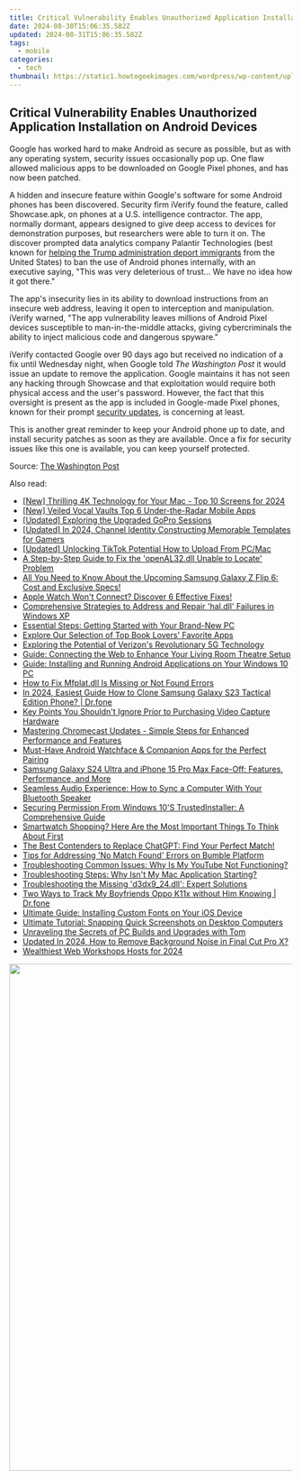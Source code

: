 ```yaml
---
title: Critical Vulnerability Enables Unauthorized Application Installation on Android Devices
date: 2024-08-30T15:06:35.582Z
updated: 2024-08-31T15:06:35.582Z
tags:
  - mobile
categories:
  - tech
thumbnail: https://static1.howtogeekimages.com/wordpress/wp-content/uploads/2024/08/53921631548_cc99d7e44d_o.jpg
---
```


## Critical Vulnerability Enables Unauthorized Application Installation on Android Devices

Google has worked hard to make Android as secure as possible, but as with any operating system, security issues occasionally pop up. One flaw allowed malicious apps to be downloaded on Google Pixel phones, and has now been patched.

 A hidden and insecure feature within Google's software for some Android phones has been discovered. Security firm iVerify found the feature, called Showcase.apk, on phones at a U.S. intelligence contractor. The app, normally dormant, appears designed to give deep access to devices for demonstration purposes, but researchers were able to turn it on. The discover prompted data analytics company Palantir Technologies (best known for [helping the Trump administration deport immigrants](https://theintercept.com/2017/03/02/palantir-provides-the-engine-for-donald-trumps-deportation-machine/) from the United States) to ban the use of Android phones internally, with an executive saying, "This was very deleterious of trust... We have no idea how it got there."

 The app's insecurity lies in its ability to download instructions from an insecure web address, leaving it open to interception and manipulation. iVerify warned, "The app vulnerability leaves millions of Android Pixel devices susceptible to man-in-the-middle attacks, giving cybercriminals the ability to inject malicious code and dangerous spyware."

 iVerify contacted Google over 90 days ago but received no indication of a fix until Wednesday night, when Google told _The Washington Post_ it would issue an update to remove the application. Google maintains it has not seen any hacking through Showcase and that exploitation would require both physical access and the user's password. However, the fact that this oversight is present as the app is included in Google-made Pixel phones, known for their prompt [security updates](https://common-error.techidaily.com/simple-solutions-troubleshooting-and-enhancing-your-file-explorer-on-windows-11/), is concerning at least.

 This is another great reminder to keep your Android phone up to date, and install security patches as soon as they are available. Once a fix for security issues like this one is available, you can keep yourself protected.

 Source: [The Washington Post](https://www.washingtonpost.com/technology/2024/08/15/google-sold-android-phones-with-hidden-insecure-feature-companies-find/)

<ins class="adsbygoogle"
     style="display:block"
     data-ad-format="autorelaxed"
     data-ad-client="ca-pub-7571918770474297"
     data-ad-slot="1223367746"></ins>



<ins class="adsbygoogle"
     style="display:block"
     data-ad-client="ca-pub-7571918770474297"
     data-ad-slot="8358498916"
     data-ad-format="auto"
     data-full-width-responsive="true"></ins>

<span class="atpl-alsoreadstyle">Also read:</span>
<div><ul>
<li><a href="https://article-helps.techidaily.com/new-thrilling-4k-technology-for-your-mac-top-10-screens-for-2024/"><u>[New] Thrilling 4K Technology for Your Mac - Top 10 Screens for 2024</u></a></li>
<li><a href="https://desktop-recording.techidaily.com/new-veiled-vocal-vaults-top-6-under-the-radar-mobile-apps/"><u>[New] Veiled Vocal Vaults  Top 6 Under-the-Radar Mobile Apps</u></a></li>
<li><a href="https://some-techniques.techidaily.com/updated-exploring-the-upgraded-gopro-sessions/"><u>[Updated] Exploring the Upgraded GoPro Sessions</u></a></li>
<li><a href="https://facebook-video-footage.techidaily.com/updated-in-2024-channel-identity-constructing-memorable-templates-for-gamers/"><u>[Updated] In 2024, Channel Identity  Constructing Memorable Templates for Gamers</u></a></li>
<li><a href="https://tiktok-videos.techidaily.com/updated-unlocking-tiktok-potential-how-to-upload-from-pcmac/"><u>[Updated] Unlocking TikTok Potential  How to Upload From PC/Mac</u></a></li>
<li><a href="https://techtrends.techidaily.com/a-step-by-step-guide-to-fix-the-openal32dll-unable-to-locate-problem/"><u>A Step-by-Step Guide to Fix the 'openAL32.dll Unable to Locate' Problem</u></a></li>
<li><a href="https://tech-recovery.techidaily.com/all-you-need-to-know-about-the-upcoming-samsung-galaxy-z-flip-6-cost-and-exclusive-specs/"><u>All You Need to Know About the Upcoming Samsung Galaxy Z Flip 6: Cost and Exclusive Specs!</u></a></li>
<li><a href="https://techtrends.techidaily.com/1722903753810-apple-watch-wont-connect-discover-6-effective-fixes/"><u>Apple Watch Won't Connect? Discover 6 Effective Fixes!</u></a></li>
<li><a href="https://techtrends.techidaily.com/comprehensive-strategies-to-address-and-repair-haldll-failures-in-windows-xp/"><u>Comprehensive Strategies to Address and Repair 'hal.dll' Failures in Windows XP</u></a></li>
<li><a href="https://techtrends.techidaily.com/essential-steps-getting-started-with-your-brand-new-pc/"><u>Essential Steps: Getting Started with Your Brand-New PC</u></a></li>
<li><a href="https://techtrends.techidaily.com/explore-our-selection-of-top-book-lovers-favorite-apps/"><u>Explore Our Selection of Top Book Lovers' Favorite Apps</u></a></li>
<li><a href="https://techtrends.techidaily.com/exploring-the-potential-of-verizons-revolutionary-5g-technology/"><u>Exploring the Potential of Verizon's Revolutionary 5G Technology</u></a></li>
<li><a href="https://techtrends.techidaily.com/guide-connecting-the-web-to-enhance-your-living-room-theatre-setup/"><u>Guide: Connecting the Web to Enhance Your Living Room Theatre Setup</u></a></li>
<li><a href="https://techtrends.techidaily.com/guide-installing-and-running-android-applications-on-your-windows-10-pc/"><u>Guide: Installing and Running Android Applications on Your Windows 10 PC</u></a></li>
<li><a href="https://techtrends.techidaily.com/how-to-fix-mfplatdll-is-missing-or-not-found-errors/"><u>How to Fix Mfplat.dll Is Missing or Not Found Errors</u></a></li>
<li><a href="https://android-transfer.techidaily.com/in-2024-easiest-guide-how-to-clone-samsung-galaxy-s23-tactical-edition-phone-drfone-by-drfone-transfer-from-android-transfer-from-android/"><u>In 2024, Easiest Guide How to Clone Samsung Galaxy S23 Tactical Edition Phone? | Dr.fone</u></a></li>
<li><a href="https://techtrends.techidaily.com/key-points-you-shouldnt-ignore-prior-to-purchasing-video-capture-hardware/"><u>Key Points You Shouldn't Ignore Prior to Purchasing Video Capture Hardware</u></a></li>
<li><a href="https://techtrends.techidaily.com/mastering-chromecast-updates-simple-steps-for-enhanced-performance-and-features/"><u>Mastering Chromecast Updates - Simple Steps for Enhanced Performance and Features</u></a></li>
<li><a href="https://techtrends.techidaily.com/must-have-android-watchface-and-companion-apps-for-the-perfect-pairing/"><u>Must-Have Android Watchface & Companion Apps for the Perfect Pairing</u></a></li>
<li><a href="https://techtrends.techidaily.com/1722860846308-samsung-galaxy-s24-ultra-and-iphone-15-pro-max-face-off-features-performance-and-more/"><u>Samsung Galaxy S24 Ultra and iPhone 15 Pro Max Face-Off: Features, Performance, and More</u></a></li>
<li><a href="https://techtrends.techidaily.com/seamless-audio-experience-how-to-sync-a-computer-with-your-bluetooth-speaker/"><u>Seamless Audio Experience: How to Sync a Computer With Your Bluetooth Speaker</u></a></li>
<li><a href="https://techtrends.techidaily.com/securing-permission-from-windows-10s-trustedinstaller-a-comprehensive-guide/"><u>Securing Permission From Windows 10'S TrustedInstaller: A Comprehensive Guide</u></a></li>
<li><a href="https://techtrends.techidaily.com/1722850523129-smartwatch-shopping-here-are-the-most-important-things-to-think-about-first/"><u>Smartwatch Shopping? Here Are the Most Important Things To Think About First</u></a></li>
<li><a href="https://techtrends.techidaily.com/the-best-contenders-to-replace-chatgpt-find-your-perfect-match/"><u>The Best Contenders to Replace ChatGPT: Find Your Perfect Match!</u></a></li>
<li><a href="https://techtrends.techidaily.com/tips-for-addressing-no-match-found-errors-on-bumble-platform/"><u>Tips for Addressing 'No Match Found' Errors on Bumble Platform</u></a></li>
<li><a href="https://techtrends.techidaily.com/troubleshooting-common-issues-why-is-my-youtube-not-functioning/"><u>Troubleshooting Common Issues: Why Is My YouTube Not Functioning?</u></a></li>
<li><a href="https://techtrends.techidaily.com/troubleshooting-steps-why-isnt-my-mac-application-starting/"><u>Troubleshooting Steps: Why Isn't My Mac Application Starting?</u></a></li>
<li><a href="https://techtrends.techidaily.com/troubleshooting-the-missing-d3dx924dll-expert-solutions/"><u>Troubleshooting the Missing 'd3dx9_24.dll': Expert Solutions</u></a></li>
<li><a href="https://android-location-track.techidaily.com/two-ways-to-track-my-boyfriends-oppo-k11x-without-him-knowing-drfone-by-drfone-virtual-android/"><u>Two Ways to Track My Boyfriends Oppo K11x without Him Knowing | Dr.fone</u></a></li>
<li><a href="https://techtrends.techidaily.com/ultimate-guide-installing-custom-fonts-on-your-ios-device/"><u>Ultimate Guide: Installing Custom Fonts on Your iOS Device</u></a></li>
<li><a href="https://techtrends.techidaily.com/ultimate-tutorial-snapping-quick-screenshots-on-desktop-computers/"><u>Ultimate Tutorial: Snapping Quick Screenshots on Desktop Computers</u></a></li>
<li><a href="https://hardware-tips.techidaily.com/unraveling-the-secrets-of-pc-builds-and-upgrades-with-tom/"><u>Unraveling the Secrets of PC Builds and Upgrades with Tom</u></a></li>
<li><a href="https://smart-video-creator.techidaily.com/updated-in-2024-how-to-remove-background-noise-in-final-cut-pro-x/"><u>Updated In 2024, How to Remove Background Noise in Final Cut Pro X?</u></a></li>
<li><a href="https://facebook-video-share.techidaily.com/wealthiest-web-workshops-hosts-for-2024/"><u>Wealthiest Web Workshops Hosts for 2024</u></a></li>
</ul></div>

<!-- affiliate ads begin -->
<a href="https://ursime.pxf.io/c/5597632/2048963/16384" target="_top" id="2048963"><img src="//a.impactradius-go.com/display-ad/16384-2048963" border="0" alt="" width="1200" height="900"/></a><img height="0" width="0" src="https://imp.pxf.io/i/5597632/2048963/16384" style="position:absolute;visibility:hidden;" border="0" />
<!-- affiliate ads end -->